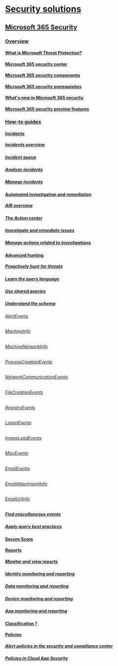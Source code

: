 # [Security solutions](index.md)

## [Microsoft 365 Security]()

### [Overview]()
#### [What is Microsoft Threat Protection?](microsoft-threat-protection.md)
#### [Microsoft 365 security center](overview-security-center.md)
#### [Microsoft 365 security components](mtp-components.md)
#### [Microsoft 365 security prerequisites](mtp-prerequisites.md)
#### [What's new in Microsoft 365 security](mtp-whats-new.md)
#### [Microsoft 365 security preview features](mtp-preview.md)

### [How-to guides]()
#### [Incidents]()
##### [Incidents overview](incidents-overview.md)
##### [Incident queue](incident-queue.md)
##### [Analyze incidents](analyze-incidents.md)
##### [Manage incidents](manage-incidents.md)

#### [Automated investigation and remediation]()
##### [AIR overview](autoir-overview.md)
##### [The Action center](mtp-action-center.md)
##### [Investigate and remediate issues](mtp-autoir.md)
##### [Manage actions related to investigations](autoir-actions.md)

#### [Advanced hunting]()
##### [Proactively hunt for threats](advanced-hunting.md)
##### [Learn the query language](advanced-hunting-language-overview.md)
##### [Use shared queries](advanced-hunting-shared-queries.md)
##### [Understand the schema](advanced-hunting-schema-tables.md)
###### [AlertEvents](advanced-hunting-alertevents-table.md)
###### [MachineInfo](advanced-hunting-machineinfo-table.md)
###### [MachineNetworkInfo](advanced-hunting-machinenetworkinfo-table.md)
###### [ProcessCreationEvents](advanced-hunting-processcreationevents-table.md)
###### [NetworkCommunicationEvents](advanced-hunting-networkcommunicationevents-table.md)
###### [FileCreationEvents](advanced-hunting-filecreationevents-table.md)
###### [RegistryEvents](advanced-hunting-registryevents-table.md)
###### [LogonEvents](advanced-hunting-logonevents-table.md)
###### [ImageLoadEvents](advanced-hunting-imageloadevents-table.md)
###### [MiscEvents](advanced-hunting-miscevents-table.md)
###### [EmailEvents](advanced-hunting-emailevents-table.md)
###### [EmailAttachmentInfo](advanced-hunting-emailattachmentinfo-table.md)
###### [EmailUrlInfo](advanced-hunting-emailurlinfo-table.md)
##### [Find miscellaneous events](advanced-hunting-misc-events.md)
##### [Apply query best practices](advanced-hunting-best-practices.md)

#### [Secure Score](microsoft-secure-score.md)

#### [Reports]()
##### [Monitor and view reports](monitoring-and-reporting.md)
##### [Identity monitoring and reporting](monitor-and-report-identities.md)
##### [Data monitoring and reporting](monitor-data.md)
##### [Device monitoring and reporting](monitor-devices.md)
##### [App monitoring and reporting](monitor-apps.md)

#### [Classification ?](https://docs.microsoft.com/office365/securitycompliance/labels)

#### [Policies]()
##### [Alert policies in the security and compliance center](https://docs.microsoft.com/office365/securitycompliance/alert-policies)
##### [Policies in Cloud App Security](https://docs.microsoft.com/cloud-app-security/control)


























